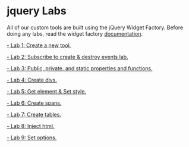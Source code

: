 jquery Labs
=======

All of our custom tools are built using the jQuery Widget Factory. Before doing any labs, read the widget factory [documentation](http://learn.jquery.com/plugins/stateful-plugins-with-widget-factory/).

  <a href="lab1/README.md"> - Lab 1: Create a new tool.</a>

  <a href="lab2/README.md"> - Lab 2: Subscribe to create & destroy events lab.</a>
  
  <a href="lab3/README.md"> - Lab 3: Public, private, and static properties and functions.</a>
  
  <a href="lab4/README.md"> - Lab 4: Create divs.</a>
  
  <a href="lab5/README.md"> - Lab 5: Get element & Set style.</a>
  
  <a href="lab6/README.md"> - Lab 6: Create spans.</a>
  
  <a href="lab7/README.md"> - Lab 7: Create tables.</a>
  
  <a href="lab8/README.md"> - Lab 8: Inject html.</a>
  
  <a href="lab9/README.md"> - Lab 9: Set options.</a>
